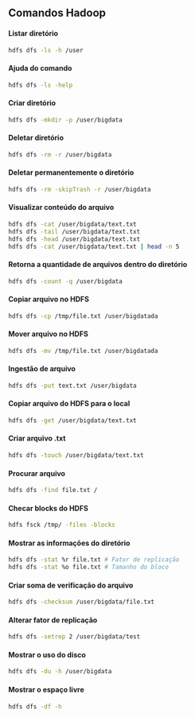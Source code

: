 ## Comandos Hadoop

#### Listar diretório
```bash
hdfs dfs -ls -h /user
```

#### Ajuda do comando
```bash
hdfs dfs -ls -help
```

#### Criar diretório
```bash
hdfs dfs -mkdir -p /user/bigdata
```

#### Deletar diretório
```bash
hdfs dfs -rm -r /user/bigdata
```

#### Deletar permanentemente o diretório 
```bash
hdfs dfs -rm -skipTrash -r /user/bigdata
```

#### Visualizar conteúdo do arquivo
```bash
hdfs dfs -cat /user/bigdata/text.txt
hdfs dfs -tail /user/bigdata/text.txt
hdfs dfs -head /user/bigdata/text.txt
hdfs dfs -cat /user/bigdata/text.txt | head -n 5
```

#### Retorna a quantidade de arquivos dentro do diretório
```bash
hdfs dfs -count -q /user/bigdata
```

#### Copiar arquivo no HDFS
```bash
hdfs dfs -cp /tmp/file.txt /user/bigdatada
```

#### Mover arquivo no HDFS
```bash
hdfs dfs -mv /tmp/file.txt /user/bigdatada
```

#### Ingestão de arquivo 
```bash
hdfs dfs -put text.txt /user/bigdata
```

#### Copiar arquivo do HDFS para o local
```bash
hdfs dfs -get /user/bigdata/text.txt
```

#### Criar arquivo .txt
```bash
hdfs dfs -touch /user/bigdata/text.txt
```

#### Procurar arquivo
```bash
hdfs dfs -find file.txt /
```

#### Checar blocks do HDFS
```bash
hdfs fsck /tmp/ -files -blocks
```

#### Mostrar as informações do diretório
```bash
hdfs dfs -stat %r file.txt # Fator de replicação
hdfs dfs -stat %o file.txt # Tamanho do bloco
```

#### Criar soma de verificação do arquivo
```bash
hdfs dfs -checksum /user/bigdata/file.txt
```

#### Alterar fator de replicação
```bash
hdfs dfs -setrep 2 /user/bigdata/test
```

#### Mostrar o uso do disco
```bash
hdfs dfs -du -h /user/bigdata
```

#### Mostrar o espaço livre
```bash
hdfs dfs -df -h
```